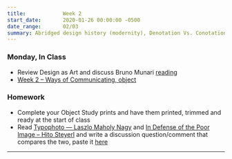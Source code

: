 ```yaml
---
title:            Week 2
start_date:       2020-01-26 00:00:00 -0500
date_range:       02/03
summary: Abridged design history (modernity), Denotation Vs. Conotation, Design as Art
---
```


### Monday, In Class

- Review Design as Art and discuss Bruno Munari [reading](https://paper.dropbox.com/doc/1b-Reading-Discussion-Question-Week-1--AtIdLY39~jYpJ7DookpEa__AAQ-2HgnCUMljY7IYcVizsZT3)
- [Week 2 – Ways of Communicating, object ](https://paper.dropbox.com/doc/Week-2-Ways-of-Communicating--AtmsCiQs4ncRjm~qsuwcrMW0AQ-jOaTiNMyvoizDMd8yhKAK)


### Homework

- Complete your Object Study prints and have them printed, trimmed and ready at the start of class
- Read [Typophoto — Laszlo Maholy Nagy](https://ci.labud.nyc/assets/readings/moholy-nagy-laszlo-typophoto.pdf) and [In Defense of the Poor Image – Hito Steyerl](https://www.e-flux.com/journal/10/61362/in-defense-of-the-poor-image/) and write a discussion question/comment that compares the two, paste it [here](https://paper.dropbox.com/doc/Week-3-Discussion-Questions-and-Comments--Atk5XmV~hDU0Jo7HiUyuv8hgAQ-hBw8fOmMyCkoDJ7xywM1t)

---
